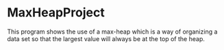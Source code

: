 # MaxHeapProject
This program shows the use of a max-heap which is a way of organizing a data set so that the largest value will always be at the top of the heap. 
